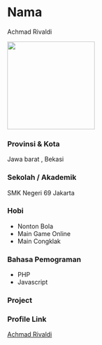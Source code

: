 # Nama
Achmad Rivaldi

<img src="https://avatars.githubusercontent.com/u/33930946?v=4" width="200" height="200" align="center"/>

### Provinsi & Kota

Jawa barat , Bekasi

### Sekolah / Akademik
SMK Negeri 69 Jakarta

### Hobi

- Nonton Bola
- Main Game Online
- Main Congklak

### Bahasa Pemograman 

- PHP
- Javascript

### Project



### Profile Link

[Achmad Rivaldi](https://github.com/mrtampan)
